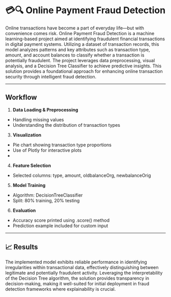 # 💳🔍 Online Payment Fraud Detection

Online transactions have become a part of everyday life—but with convenience comes risk.
Online Payment Fraud Detection is a machine learning-based project aimed at identifying fraudulent financial transactions in digital payment systems. Utilizing a dataset of transaction records, this model analyzes patterns and key attributes such as transaction type, amount, and account balances to classify whether a transaction is potentially fraudulent. The project leverages data preprocessing, visual analysis, and a Decision Tree Classifier to achieve predictive insights. This solution provides a foundational approach for enhancing online transaction security through intelligent fraud detection.

---

## Workflow

1. **Data Loading & Preprocessing**
  - Handling missing values
  - Understanding the distribution of transaction types

3. **Visualization**
  - Pie chart showing transaction type proportions
  - Use of Plotly for interactive plots
  - 
4. **Feature Selection**
  - Selected columns: type, amount, oldbalanceOrg, newbalanceOrig
    
5. **Model Training**
  - Algorithm: DecisionTreeClassifier
  - Split: 80% training, 20% testing

6. **Evaluation**
  - Accuracy score printed using .score() method
  - Prediction example included for custom input

---

## 📈 Results

The implemented model exhibits reliable performance in identifying irregularities within transactional data, effectively distinguishing between legitimate and potentially fraudulent activity. Leveraging the interpretability of the Decision Tree algorithm, the solution provides transparency in decision-making, making it well-suited for initial deployment in fraud detection frameworks where explainability is crucial.
